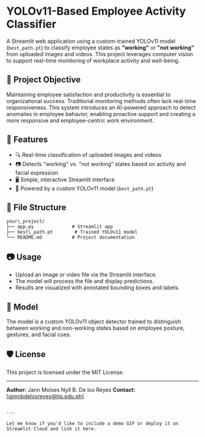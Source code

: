 # YOLOv11-Based Employee Activity Classifier

A Streamlit web application using a custom-trained YOLOv11 model (`best_path.pt`) to classify employee states as **"working"** or **"not working"** from uploaded images and videos. This project leverages computer vision to support real-time monitoring of workplace activity and well-being.

## 📌 Project Objective

Maintaining employee satisfaction and productivity is essential to organizational success. Traditional monitoring methods often lack real-time responsiveness. This system introduces an AI-powered approach to detect anomalies in employee behavior, enabling proactive support and creating a more responsive and employee-centric work environment.

## 🚀 Features

- 🔍 Real-time classification of uploaded images and videos  
- 📷 Detects "working" vs. "not working" states based on activity and facial expression  
- 🖥️ Simple, interactive Streamlit interface  
- 🧠 Powered by a custom YOLOv11 model (`best_path.pt`)

## 📁 File Structure

```
your\_project/
├── app.py              # Streamlit app
├── best\_path.pt        # Trained YOLOv11 model
└── README.md           # Project documentation

````

## 📷 Usage

* Upload an image or video file via the Streamlit interface.
* The model will process the file and display predictions.
* Results are visualized with annotated bounding boxes and labels.

## 🧠 Model

The model is a custom YOLOv11 object detector trained to distinguish between working and non-working states based on employee posture, gestures, and facial cues.

## 🛡️ License

This project is licensed under the MIT License.

---

**Author:** Jann Moises Nyll B. De los Reyes
**Contact:** \[[qjmnbdelosreyes@tip.edu.ph](qjmnbdelosreyes@tip.edu.ph)]

```

---

Let me know if you'd like to include a demo GIF or deploy it on Streamlit Cloud and link it here.
```
